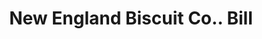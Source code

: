---
doi: 10.7916/D8281KMW
date_other: '1906'
date_other_textual: '1906'
form: printed ephemera
genre:
- Invoices
name:
- New England Biscuit Co.
object_in_context_url: https://biggert.cul.columbia.edu/items/view/ave_biggert_00532
subject_hierarchical_geographic:
- Worcester, Massachusetts, United States
subject_name:
- New England Biscuit Co.
title: New England Biscuit Co.. Bill
sort_title: New England Biscuit Co.. Bill
call_number: ave_biggert_00532
coordinates:
- 42.266666666666666,-71.8
pid: ave_biggert_00532
identifiers: ave_biggert_00532
thumbnail: https://derivativo-2.library.columbia.edu/iiif/2/ldpd:343539/full/!256,256/0/native.jpg
permalink: /biggert/ave_biggert_00532/
layout: iiif-image-page
---